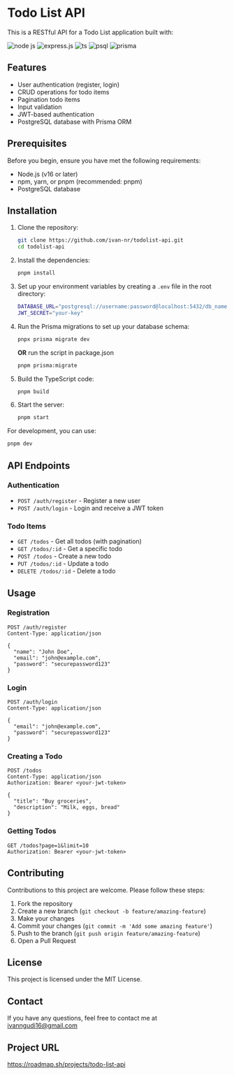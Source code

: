 # Todo List API

This is a RESTful API for a Todo List application built with:

![node js](https://img.shields.io/badge/Node%20js-339933?style=for-the-badge&logo=nodedotjs&logoColor=white)
![express.js](https://img.shields.io/badge/Express%20js-000000?style=for-the-badge&logo=express&logoColor=white)
![ts](https://img.shields.io/badge/TypeScript-007ACC?style=for-the-badge&logo=typescript&logoColor=white)
![psql](https://img.shields.io/badge/PostgreSQL-316192?style=for-the-badge&logo=postgresql&logoColor=white)
![prisma](https://img.shields.io/badge/Prisma-3982CE?style=for-the-badge&logo=Prisma&logoColor=white)

## Features

- User authentication (register, login)
- CRUD operations for todo items
- Pagination todo items
- Input validation
- JWT-based authentication
- PostgreSQL database with Prisma ORM

## Prerequisites

Before you begin, ensure you have met the following requirements:

- Node.js (v16 or later)
- npm, yarn, or pnpm (recommended: pnpm)
- PostgreSQL database

## Installation

1. Clone the repository:

   ```bash
   git clone https://github.com/ivan-nr/todolist-api.git
   cd todolist-api
   ```

2. Install the dependencies:

   ```bash
   pnpm install
   ```

3. Set up your environment variables by creating a `.env` file in the root directory:

   ```bash
   DATABASE_URL="postgresql://username:password@localhost:5432/db_name?schema=public"
   JWT_SECRET="your-key"
   ```

4. Run the Prisma migrations to set up your database schema:

   ```bash
   pnpx prisma migrate dev
   ```

   **OR** run the script in package.json

   ```bash
   pnpm prisma:migrate
   ```

5. Build the TypeScript code:

   ```bash
   pnpm build
   ```

6. Start the server:

   ```bash
   pnpm start
   ```

For development, you can use:

```bash
pnpm dev
```

## API Endpoints

### Authentication

- `POST /auth/register` - Register a new user
- `POST /auth/login` - Login and receive a JWT token

### Todo Items

- `GET /todos` - Get all todos (with pagination)
- `GET /todos/:id` - Get a specific todo
- `POST /todos` - Create a new todo
- `PUT /todos/:id` - Update a todo
- `DELETE /todos/:id` - Delete a todo

## Usage

### Registration

```http
POST /auth/register
Content-Type: application/json

{
  "name": "John Doe",
  "email": "john@example.com",
  "password": "securepassword123"
}
```

### Login

```http
POST /auth/login
Content-Type: application/json

{
  "email": "john@example.com",
  "password": "securepassword123"
}
```

### Creating a Todo

```http
POST /todos
Content-Type: application/json
Authorization: Bearer <your-jwt-token>

{
  "title": "Buy groceries",
  "description": "Milk, eggs, bread"
}
```

### Getting Todos

```http
GET /todos?page=1&limit=10
Authorization: Bearer <your-jwt-token>
```

## Contributing

Contributions to this project are welcome. Please follow these steps:

1. Fork the repository
2. Create a new branch (`git checkout -b feature/amazing-feature`)
3. Make your changes
4. Commit your changes (`git commit -m 'Add some amazing feature'`)
5. Push to the branch (`git push origin feature/amazing-feature`)
6. Open a Pull Request

## License

This project is licensed under the MIT License.

## Contact

If you have any questions, feel free to contact me at <ivanngudi16@gmail.com>

## Project URL

https://roadmap.sh/projects/todo-list-api
